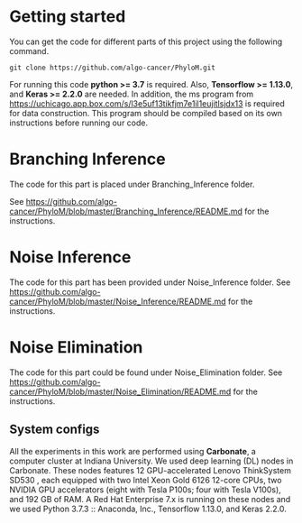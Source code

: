 
# Getting started

You can get the code for different parts of this project using the following command.

```console
git clone https://github.com/algo-cancer/PhyloM.git
```
For running this code **python >= 3.7** is required. Also, **Tensorflow >= 1.13.0**, and **Keras >= 2.2.0** are needed. In addition, the ms program from https://uchicago.app.box.com/s/l3e5uf13tikfjm7e1il1eujitlsjdx13 is required for data construction. This program should be compiled based on its own instructions before running our code.
# Branching Inference
The code for this part is placed under Branching_Inference folder.

See https://github.com/algo-cancer/PhyloM/blob/master/Branching_Inference/README.md for the instructions.

# Noise Inference
The code for this part has been provided under Noise_Inference folder.
See https://github.com/algo-cancer/PhyloM/blob/master/Noise_Inference/README.md for the instructions.

# Noise Elimination
The code for this part could be found under Noise_Elimination folder.
See https://github.com/algo-cancer/PhyloM/blob/master/Noise_Elimination/README.md for the instructions.



## System configs
All the experiments in this work are performed using **Carbonate**, a computer cluster at Indiana University. We used deep learning (DL) nodes in Carbonate.
These nodes features 12 GPU-accelerated Lenovo ThinkSystem SD530 , each equipped with two Intel Xeon Gold 6126 12-core CPUs, two NVIDIA GPU accelerators (eight with Tesla P100s; four with Tesla V100s), and 192 GB of RAM. A Red Hat Enterprise 7.x is running on these nodes and we used Python 3.7.3 :: Anaconda, Inc., Tensorflow 1.13.0, and Keras 2.2.0.
